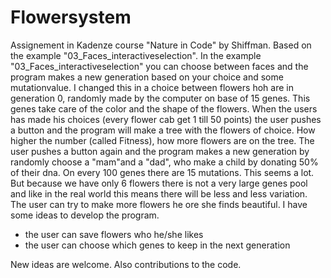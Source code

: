 # Flowersystem
Assignement in Kadenze course "Nature in Code" by Shiffman. Based on the example "03_Faces_interactiveselection".
In the example "03_Faces_interactiveselection" you can choose between faces and the program makes a new generation based on your choice and some mutationvalue. I changed this in a choice between flowers hoh are in generation 0, randomly made by the computer on base of 15 genes. This genes take care of the color and the shape of the flowers.
When the users has made his choices (every flower cab get 1 till 50 points) the user pushes a button and the program will make a tree with the flowers of choice. How higher the number (called Fitness), how more flowers are on the tree.
The user pushes a button again and the program makes a new generation by randomly choose a "mam"and a "dad", who make a child by donating 50% of their dna.
On every 100 genes there are 15 mutations. This seems a lot. But because we have only 6 flowers there is not a very large genes pool and like in the real world this means there will be less and less variation.
The user can try to make more flowers he ore she finds beautiful.
I have some ideas to develop the program.
  - the user can save flowers who he/she likes
  - the user can choose which genes to keep in the next generation
  
  New ideas are welcome. Also contributions to the code.

